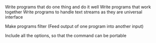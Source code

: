 
Write programs that do one thing and do it well
Write programs that work together
Write programs to handle text streams as they are universal interface

Make programs filter (Feed output of one program into another input)

Include all the options, so that the command can be portable